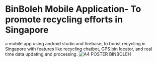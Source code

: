 # BinBoleh Mobile Application- To promote recycling efforts in Singapore
a mobile app using android studio and firebase, to boost recycling in Singapore with features like recycling chatbot, GPS bin locator, and real time data updating and processing.
![A4 POSTER BINBOLEH](https://github.com/hetavi4/BinBoleh_App/assets/162284697/cf1c0ec4-2798-4fc1-8f1e-f43b0e05c0ae)
